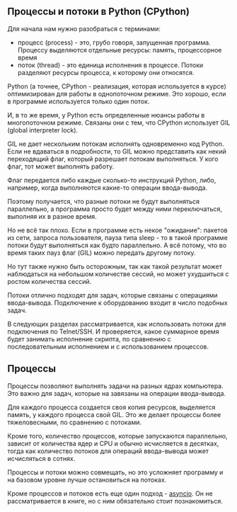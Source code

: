 ## Процессы и потоки в Python (CPython)


Для начала нам нужно разобраться с терминами:

* процесс (process) - это, грубо говоря, запущенная программа. Процессу выделяются отдельные ресурсы: память, процессорное время
* поток (thread) - это единица исполнения в процессе. Потоки разделяют ресурсы процесса, к которому они относятся.

Python (а точнее, CPython - реализация, которая используется в курсе) оптимизирован для работы в однопоточном режиме. Это хорошо, если в программе используется только один поток.

И, в то же время, у Python есть определенные нюансы работы в многопоточном режиме. Связаны они с тем, что CPython использует GIL (global interpreter lock).

GIL не дает нескольким потокам исполнять одновременно код Python.
Если не вдаваться в подробности, то GIL можно представить как некий переходящий флаг, который разрешает потокам выполняться.
У кого флаг, тот может выполнять работу.

Флаг передается либо каждые сколько-то инструкций Python, либо, например, когда выполняются какие-то операции ввода-вывода.

Поэтому получается, что разные потоки не будут выполняться параллельно, а программа просто будет между ними переключаться, выполняя их в разное время.

Но не всё так плохо. Если в программе есть некое "ожидание": пакетов из сети, запроса пользователя, пауза типа sleep - то в такой программе потоки будут выполняться как будто параллельно.
А всё потому, что во время таких пауз флаг (GIL) можно передать другому потоку.

Но тут также нужно быть осторожным, так как такой результат может наблюдаться на небольшом количестве сессий, но может ухудшиться с ростом количества сессий.

Потоки отлично подходят для задач, которые связаны с операциями ввода-вывода.
Подключение к оборудованию входит в число подобных задач.

В следующих разделах рассматривается, как использовать потоки для подключения по Telnet/SSH. И проверяется, какое суммарное время будет занимать исполнение скрипта, по сравнению с последовательным исполнением и с использованием процессов.

## Процессы

Процессы позволяют выполнять задачи на разных ядрах компьютера.
Это важно для задач, которые на завязаны на операции ввода-вывода.

Для каждого процесса создается своя копия ресурсов, выделяется память, у каждого процесса свой GIL.
Это же делает процессы более тяжеловесными, по сравнению с потоками.

Кроме того, количество процессов, которые запускаются параллельно, зависит от количества ядер и CPU и обычно исчисляется в десятках, тогда как количество потоков для операций ввода-вывода может исчисляться в сотнях.


Процессы и потоки можно совмещать, но это усложняет программу и на базовом уровне лучше остановиться на потоках.


Кроме процессов и потоков есть еще один подход - [asyncio](https://docs.python.org/3/library/asyncio.html).
Он не рассматривается в книге, но с ним обязательно стоит познакомиться.

